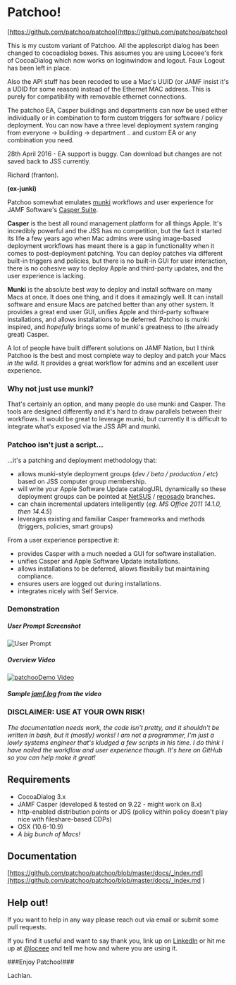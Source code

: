 Patchoo!
========

[https://github.com/patchoo/patchoo](https://github.com/patchoo/patchoo)

This is my custom variant of Patchoo. All the applescript dialog has been changed to cocoadialog boxes. This assumes you are using Loceee's fork of CocoaDialog which now works on loginwindow and logout. Faux Logout has been left in place.

Also the API stuff has been recoded to use a Mac's UUID (or JAMF insist it's a UDID for some reason) instead of the Ethernet MAC address. This is purely for compatibility with removable ethernet connections.

The patchoo EA, Casper buildings and departments can now be used either individually or in combination to form custom triggers for software / policy deployment. You can now have a three level deployment system ranging from everyone -> building -> department .. and custom EA or any combination you need.

28th April 2016 - EA support is buggy. Can download but changes are not saved back to JSS currently.

Richard (franton).

**(ex-junki)**


Patchoo somewhat emulates [munki](https://code.google.com/p/munki/) workflows and user experience for JAMF Software's [Casper Suite](http://www.jamfsoftware.com/products/casper-suite/).  

**Casper** is the best all round management platform for all things Apple. It's incredibly powerful and the JSS has no competition, but the fact it started its life a few years ago when Mac admins were using image-based deployment workflows has meant there is a gap in functionality when it comes to post-deployment patching. You can deploy patches via different built-in triggers and policies, but there is no built-in GUI for user interaction, there is no cohesive way to deploy Apple and third-party updates, and the user experience is lacking.

**Munki** is the absolute best way to deploy and install software on many Macs at once. It does one thing, and it does it amazingly well. It can install software and ensure Macs are patched better than any other system. It provides a great end user GUI, unifies Apple and third-party software installations, and allows installations to be deferred. Patchoo is munki inspired, and *hopefully* brings some of munki's greatness to (the already great) Casper.

A lot of people have built different solutions on JAMF Nation, but I think Patchoo is the best and most complete way to deploy and patch your Macs *in the wild*. It provides a great workflow for admins and an excellent user experience.

### Why not just use munki? ###

That's certainly an option, and many people do use munki and Casper. The tools are designed differently and it's  hard to draw parallels between their workflows. It would be great to leverage munki, but currently it is difficult to integrate what's exposed via the JSS API and munki.

### Patchoo isn't just a script... ###
  
...it's a patching and deployment methodology that:

* allows munki-style deployment groups (*dev / beta / production / etc*) based on JSS computer group membership.
* will write your Apple Software Update catalogURL dynamically so these deployment groups can be pointed at [NetSUS](https://jamfnation.jamfsoftware.com/viewProduct.html?id=180&view=info) / [reposado](https://github.com/wdas/reposado) branches.
* can chain incremental updaters intelligently (*eg. MS Office 2011 14.1.0, then 14.4.5*)
* leverages existing and familiar Casper frameworks and methods (triggers, policies, smart groups) 

From a user experience perspective it:

* provides Casper with a much needed a GUI for software installation.
* unifies Casper and Apple Software Update installations.
* allows installations to be deferred, allows flexibiliy but maintaining compliance.
* ensures users are logged out during installations.
* integrates nicely with Self Service.

### Demonstration ###

##### User Prompt Screenshot #####

![User Prompt](https://raw.githubusercontent.com/patchoo/patchoo/master/docs/images/prompt.png)

##### Overview Video #####
	
[![patchooDemo Video](http://img.youtube.com/vi/aeOOPHH3-NY/0.jpg)](http://www.youtube.com/watch?v=aeOOPHH3-NY)

##### Sample [jamf.log](https://github.com/patchoo/patchoo/blob/master/docs/jamf_patchoo.log.txt) from the video 


### DISCLAIMER: USE AT YOUR OWN RISK! ###

*The documentation needs work, the code isn't pretty, and it shouldn't be written in bash, but it (mostly) works! I am not a programmer, I'm just a lowly systems engineer that's kludged a few scripts in his time. I do think I have nailed the workflow and user experience though. It's here on GitHub so you can help make it great!*


Requirements
------------
* CocoaDialog 3.x
* JAMF Casper (developed & tested on 9.22 - might work on 8.x)
* http-enabled distribution points or JDS (policy within policy doesn't play nice with fileshare-based CDPs)
* OSX (10.6-10.9)
* *A big bunch of Macs!*


Documentation
-------------
     
[https://github.com/patchoo/patchoo/blob/master/docs/_index.md](https://github.com/patchoo/patchoo/blob/master/docs/_index.md )


Help out!
---------


If you want to help in any way please reach out via email or submit some pull requests.

If you find it useful and want to say thank you, link up on [LinkedIn](http://au.linkedin.com/in/lachlanstewart) or hit me up at [@loceee](https://twitter.com/loceee) and tell me how and where you are using it.

  
###Enjoy Patchoo!###

Lachlan.
